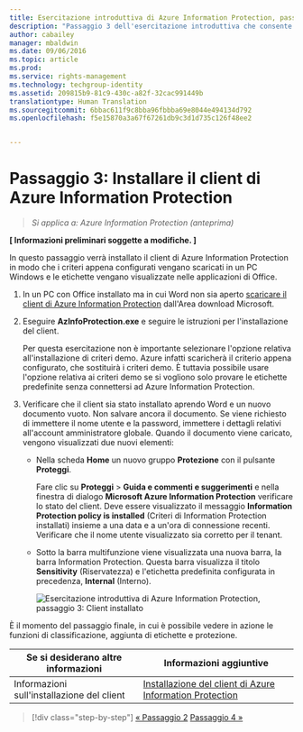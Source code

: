 ```yaml
---
title: Esercitazione introduttiva di Azure Information Protection, passaggio 3 | Azure Information Protection
description: "Passaggio 3 dell'esercitazione introduttiva che consente di provare rapidamente Microsoft Azure Information Protection nell'organizzazione. L'esercitazione è articolata in 4 passaggi, eseguibili in meno di 15 minuti."
author: cabailey
manager: mbaldwin
ms.date: 09/06/2016
ms.topic: article
ms.prod: 
ms.service: rights-management
ms.technology: techgroup-identity
ms.assetid: 209815b9-81c9-430c-a82f-32cac991449b
translationtype: Human Translation
ms.sourcegitcommit: 6bbac611f9c8bba96fbbba69e8044e494134d792
ms.openlocfilehash: f5e15870a3a67f67261db9c3d1d735c126f48ee2


---
```


# Passaggio 3: Installare il client di Azure Information Protection 

>*Si applica a: Azure Information Protection (anteprima)*

**[ Informazioni preliminari soggette a modifiche. ]**

In questo passaggio verrà installato il client di Azure Information Protection in modo che i criteri appena configurati vengano scaricati in un PC Windows e le etichette vengano visualizzate nelle applicazioni di Office. 

1. In un PC con Office installato ma in cui Word non sia aperto [scaricare il client di Azure Information Protection](https://www.microsoft.com/en-us/download/details.aspx?id=53018) dall'Area download Microsoft. 

2. Eseguire **AzInfoProtection.exe** e seguire le istruzioni per l'installazione del client.

    Per questa esercitazione non è importante selezionare l'opzione relativa all'installazione di criteri demo. Azure infatti scaricherà il criterio appena configurato, che sostituirà i criteri demo. È tuttavia possibile usare l'opzione relativa ai criteri demo se si vogliono solo provare le etichette predefinite senza connettersi ad Azure Information Protection. 

3. Verificare che il client sia stato installato aprendo Word e un nuovo documento vuoto. Non salvare ancora il documento. Se viene richiesto di immettere il nome utente e la password, immettere i dettagli relativi all'account amministratore globale. Quando il documento viene caricato, vengono visualizzati due nuovi elementi:

    - Nella scheda **Home** un nuovo gruppo **Protezione** con il pulsante **Proteggi**.

        Fare clic su **Proteggi** > **Guida e commenti e suggerimenti** e nella finestra di dialogo **Microsoft Azure Information Protection** verificare lo stato del client. Deve essere visualizzato il messaggio **Information Protection policy is installed** (Criteri di Information Protection installati) insieme a una data e a un'ora di connessione recenti. Verificare che il nome utente visualizzato sia corretto per il tenant.

    - Sotto la barra multifunzione viene visualizzata una nuova barra, la barra Information Protection. Questa barra visualizza il titolo **Sensitivity** (Riservatezza) e l'etichetta predefinita configurata in precedenza, **Internal** (Interno). 
    
        ![Esercitazione introduttiva di Azure Information Protection, passaggio 3: Client installato](../media/word2013-callouts2.png)

È il momento del passaggio finale, in cui è possibile vedere in azione le funzioni di classificazione, aggiunta di etichette e protezione.

|Se si desiderano altre informazioni|Informazioni aggiuntive|
|--------------------------------|--------------------------|
|Informazioni sull'installazione del client|[Installazione del client di Azure Information Protection](info-protect-client.md)|


>[!div class="step-by-step"]
[&#171; Passaggio 2](infoprotect-tutorial-step2.md)
[Passaggio 4 &#187;](infoprotect-tutorial-step4.md)


<!--HONumber=Sep16_HO1-->


